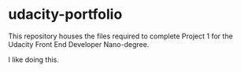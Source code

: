 udacity-portfolio
=================

This repository houses the files required to complete Project 1 for the Udacity Front End Developer Nano-degree.

I like doing this. 
